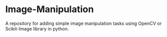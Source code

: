 # Image-Manipulation
A repository for adding simple image manipulation tasks using OpenCV or Scikit-Image library in python.
